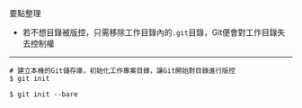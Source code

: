 要點整理
- 若不想目錄被版控，只需移除工作目錄內的`.git`目錄，Git便會對工作目錄失去控制權

---

```
# 建立本機的Git儲存庫，初始化工作專案目錄，讓Git開始對目錄進行版控
$ git init
```

```
$ git init --bare
```